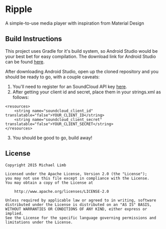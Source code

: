 # Ripple

A simple-to-use media player with inspiration from Material Design

## Build Instructions

This project uses Gradle for it's build system, so Android Studio would be your best bet for easy compilation.
The download link for Android Studio can be found [here](http://developer.android.com/sdk/index.html).

After downloading Android Studio, open up the cloned repository and you should be ready to go, with a couple caveats:

1. You'll need to register for an SoundCloud API key [here](http://soundcloud.com/you/apps/new).
2. After getting your client id and secret, place them in your strings.xml as follows:

```
<resources>
    <string name="soundcloud_client_id" translatable="false">YOUR_CLIENT_ID</string>
    <string name="soundcloud_client_secret" translatable="false">YOUR_CLIENT_SECRET</string>
</resources>
```
3. You should be good to go, build away!

## License
```
Copyright 2015 Michael Limb

Licensed under the Apache License, Version 2.0 (the "License");
you may not use this file except in compliance with the License.
You may obtain a copy of the License at

    http://www.apache.org/licenses/LICENSE-2.0

Unless required by applicable law or agreed to in writing, software
distributed under the License is distributed on an "AS IS" BASIS,
WITHOUT WARRANTIES OR CONDITIONS OF ANY KIND, either express or implied.
See the License for the specific language governing permissions and
limitations under the License.
```
